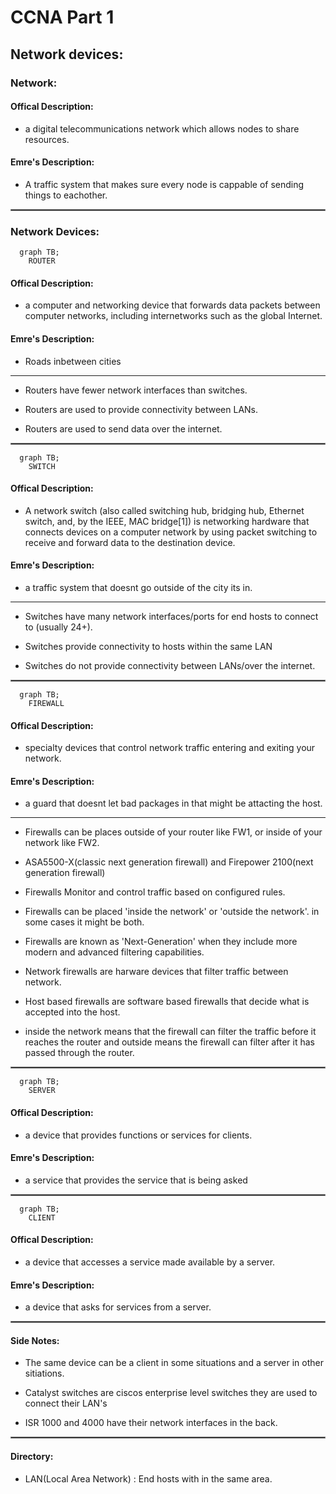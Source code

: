 # CCNA Part 1

## Network devices:

### Network:


#### Offical Description:

* a digital telecommunications network which allows nodes to share resources.

#### Emre's Description:

* A traffic system that makes sure every node is cappable of sending things to eachother.

<hr style="border:1px solid gray">


### Network Devices:


```mermaid
  graph TB;
    ROUTER
```

#### Offical Description:

*  a computer and networking device that forwards data packets between computer networks, including internetworks such as the global Internet.

#### Emre's Description:

* Roads inbetween cities

---

* Routers have fewer network interfaces than switches.

* Routers are used to provide connectivity between LANs.

* Routers are used to send data over the internet.



<hr style="border:1px solid gray">

```mermaid
  graph TB;
    SWITCH
```

#### Offical Description:

* A network switch (also called switching hub, bridging hub, Ethernet switch, and, by the IEEE, MAC bridge[1]) is networking hardware that connects devices on a computer network by using packet switching to receive and forward data to the destination device.

#### Emre's Description:

* a traffic system that doesnt go outside of the city its in.

---

* Switches have many network interfaces/ports for end hosts to connect to (usually 24+).

* Switches provide connectivity to hosts within the same LAN

* Switches do not provide connectivity between LANs/over the internet.   

<hr style="border:1px solid gray">

```mermaid
  graph TB;
    FIREWALL
```

#### Offical Description:

* specialty devices that control network traffic entering and exiting your network.

#### Emre's Description:

* a guard that doesnt let bad packages in that might be attacting the host.

---

* Firewalls can be places outside of your router like FW1, or inside of your network like FW2.

* ASA5500-X(classic next generation firewall) and Firepower 2100(next generation firewall)

* Firewalls Monitor and control traffic based on configured rules.

* Firewalls can be placed 'inside the network' or 'outside the network'. in some cases it might be both.

* Firewalls are known as 'Next-Generation' when they include more modern and advanced filtering capabilities.

* Network firewalls are harware devices that filter traffic between network.

* Host based firewalls are software based firewalls that decide what is accepted into the host.

* inside the network means that the firewall can filter the traffic before it reaches the router and outside means the firewall can filter after it has passed through the router.

<hr style="border:1px solid gray">

```mermaid
  graph TB;
    SERVER
```

#### Offical Description:

* a device that provides functions or services for clients.

#### Emre's Description:

* a service that provides the service that is being asked

<hr style="border:1px solid gray">

```mermaid
  graph TB;
    CLIENT
```
#### Offical Description:

* a device that accesses a service made available by a server.

#### Emre's Description:

* a device that asks for services from a server.

<hr style="border:1px solid gray">

#### Side Notes:

* The same device can be a client in some situations and a server in other sitiations.

* Catalyst switches are ciscos enterprise level switches they are used to connect their LAN's

* ISR 1000 and 4000 have their network interfaces in the back.

<hr style="border:1px solid gray">

#### Directory:

* LAN(Local Area Network) : End hosts with in the same area.

